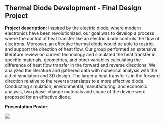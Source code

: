 ## Thermal Diode Development - Final Design Project

**Project description:** 
Inspired by the electric diode, where modern electronics have been revolutionized, our goal was to develop a process where the control of heat transfer like an electric diode controls the flow of electrons. Moreover, an effective thermal diode would be able to restrict and support the direction of heat flow. Our group performed an extensive literature review on current technology and simulated the heat transfer in specific materials, geometries, and other variables calculating the difference of heat flow transfer in the forward and reverse directions. We analyzed the literature and gathered data with numerical analysis with the aid of simulation and 3D design. The larger a heat transfer is in the forward direction relative to the reverse translates to a more effective diode. Conducting simulation, environmental, manufacturing, and economic analysis, two phase-change materials and shape of the device were proposed for an effective diode.

**Presentation Poster**:

<img src="images/41x.jp2?raw=true"/>
